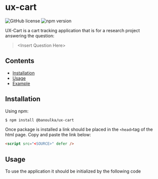 # ux-cart

![GitHub license](https://img.shields.io/badge/license-MIT-blue.svg)
![npm version](https://img.shields.io/npm/v/axios.svg?style=flat)

UX-Cart is a cart tracking application that is for a research project answering the question:

> \<Insert Question Here>

## Contents

- [Installation](#installation)
- [Usage](#usage)
- [Example](#example)

## Installation

Using npm:

```bash
$ npm install @banoulka/ux-cart
```

<!-- Using personal CDN:
```html
<script src="https://unpkg.com/axios/dist/axios.min.js"></script>
``` -->

Once package is installed a link should be placed in the `<head>`tag of the html page. Copy and paste the link below:

```html
<script src="<SOURCE>" defer />
```

## Usage

To use the application it should be initialized by the following code
